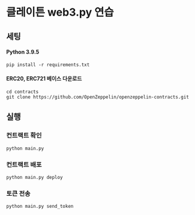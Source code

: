 # 클레이튼 web3.py 연습

## 세팅
#### Python 3.9.5
```
pip install -r requirements.txt
```
#### ERC20, ERC721 베이스 다운로드
```
cd contracts
git clone https://github.com/OpenZeppelin/openzeppelin-contracts.git
```

## 실행
### 컨트랙트 확인
```
python main.py
```
### 컨트랙트 배포
```
python main.py deploy
```
### 토큰 전송
```
python main.py send_token
```
